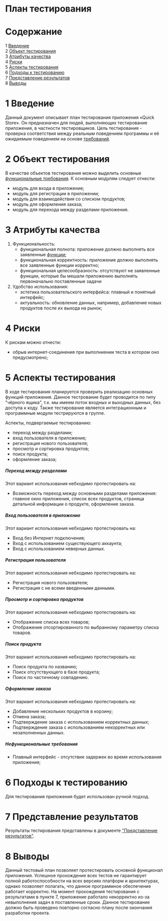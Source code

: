 # План тестирования  

# Содержание  
1 [Введение](#introduction)  
2 [Объект тестирования](#items)  
3 [Атрибуты качества](#quality)  
4 [Риски](#risk)  
5 [Аспекты тестирования](#features)  
6 [Подходы к тестированию](#approach)  
7 [Представление результатов](#pass)  
8 [Выводы](#conclusion)  

<a name="introduction"/>  

# 1 Введение  

Данный документ описывает план тестирования приложения «Quick Store». Он предназначен для людей, выполняющих тестирование приложения, в частности тестировщиков. Цель тестирования - проверка соответствия между реальным поведением программы и её ожидаемым поведением на основе [требований](https://github.com/SachkoAlex/quick_store/blob/master/Documentation/SRS.md).

<a name="items"/>  

# 2 Объект тестирования  

В качестве объектов тестирования можно выделить основные [функциональные требования](https://github.com/SachkoAlex/quick_store/blob/master/Documentation/SRS.md). К основным модулям следует отнести:  
* модуль для входа в приложение;  
* модуль для регистрации в приложении;  
* модуль для взаимодействия со списком продуктов;
* модуль для оформления заказа;
* модуль для перехода между разделами приложения.


<a name="quality"/>  

# 3 Атрибуты качества  

1. Функциональность:  
    - функциональная полнота: приложение должно выполнять все заявленные [функции](https://github.com/SachkoAlex/quick_store/blob/master/Documentation/SRS.md);
    - функциональная корректность: приложение должно выполнять все заявленные функции корректно;  
    - функциональная целесообразность: отсутствуют не заявленные функции, которые бы мешали приложению выполнять первоначально поставленные задачи
2. Удобство использования:  
    - эстетика пользовательского интерфейса: плавный и понятный интерфейс;   
    - актуальность: обновление данных, например, добавление новых продуктов после их выхода на рынок;
    

<a name="risk"/>  

# 4 Риски  

К рискам можно отнести:  
* обрыв интернет-соединения при выполниении теста в котором оно предусмотрено;  


<a name="features"/>  

# 5 Аспекты тестирования  

В ходе тестирования планируется проверить реализацию основных функций приложения. Данное тестрование будет проводится по типу "чёрного ящика", т.к. мы имеем поток входных и выходных данных, без доступа к коду. Также тестирование является интеграционным и программные модули тестрируются в группе.

Аспекты, подвергаемые тестированию: 
* переход между разделами;
* вход пользователя в приложение;
* регистрация нового пользователя;
* просмотр и сортировка продуктов;
* поиск продукта;
* оформление заказа;

##### Переход между разделами  
Этот вариант использования небходимо протестировать на:  
* Возможность переход между основными разделами приложения: главное окно приложения, список всех продуктов, страница детальной информации о продукте, оформление заказа.

##### Вход пользователя в приложение  
Этот вариант использования небходимо протестировать на:  
* Вход без Интернет подключения;  
* Вход с использованием существующего аккаунта;  
* Вход с использованием неверных данных.

##### Регистрация пользователя  
Этот вариант использования небходимо протестировать на:
* Регистрация нового пользователя;  
* Регистрация с не всеми введенными данными.

##### Просмотр и сортировка продуктов 
Этот вариант использования небходимо протестировать на: 
* Отображение списка всех товаров;
* Отображение отсортированного по выбранному параметру списка товаров.

##### Поиск продукта  
Этот вариант использования небходимо протестировать на: 
* Поиск продукта по названию;
* Поиск отсутствующего в базе продукта;
* Поиск по частичному совпадению. 

##### Оформление заказа 
Этот вариант использования небходимо протестировать на:
* Добавление нескольких продуктов в корзину;
* Отмена заказа;
* Подтверждение заказа с использованием корректных данных;
* Подтверждение заказа с использованием некорректных или незаполненных данных. 

##### Нефункциональные требования

* Плавный интерфейс - отсутствие задержек во время использования приложения;

<a name="approach"/>  

# 6 Подходы к тестированию  

Для тестирования приложения будет использован ручной подход.  

<a name="pass"/>  

# 7 Представление результатов  

Результаты тестирования представлены в документе ["Представление результатов"](testResults.md).  

<a name="conclusion"/>  

# 8 Выводы  

Данный тестовый план позволяет протестировать основной функционал приложения. Успешное прохождение всех тестов не гарантирует полной работоспособности на всех версиях платформ и архитектурах, однако позволяет полагать, что данное программное обеспечение работает корректно. На момент прохождения тестирования с результатами в пункте 7, приложение работало некорректно из-за невыполнения задач в поставленные сроки. Данное тестирование должно быть проведено повторно согласно плану после окончания разработки проекта.
